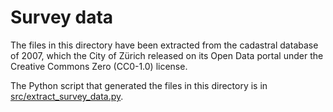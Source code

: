 # Survey data

The files in this directory have been extracted from the
cadastral database of 2007, which the City of Zürich released
on its Open Data portal under the Creative Commons Zero (CC0-1.0)
license.

The Python script that generated the files in this directory
is in [src/extract_survey_data.py](../src/extract_survey_data.py).

